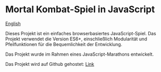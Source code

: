 # Mortal Kombat-Spiel in JavaScript
[English](./README.md)

Dieses Projekt ist ein einfaches browserbasiertes JavaScript-Spiel. Das Projekt verwendet die Version ES6+, einschließlich Modularität und Pfeilfunktionen für die Bequemlichkeit der Entwicklung.

Das Projekt wurde im Rahmen eines JavaScript-Marathons entwickelt.

Das Projekt wird auf Github gehostet: [Link](https://donatell.github.io/mk-js-game/)
